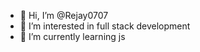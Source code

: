 - 👋 Hi, I’m @Rejay0707
- 👀 I’m interested in full stack development
- 🌱 I’m currently learning js
  


<!---
Rejay0707/Rejay0707 is a ✨ special ✨ repository because its `README.md` (this file) appears on your GitHub profile.
You can click the Preview link to take a look at your changes.
--->
